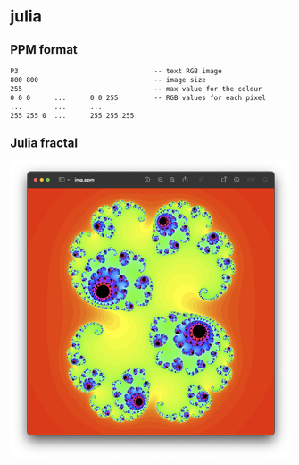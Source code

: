 # julia
## PPM format
```
P3                                  -- text RGB image
800 800                             -- image size
255                                 -- max value for the colour
0 0 0      ...      0 0 255         -- RGB values for each pixel
...        ...      ...
255 255 0  ...      255 255 255
```
## Julia fractal
![Julia fractal](julia.png)